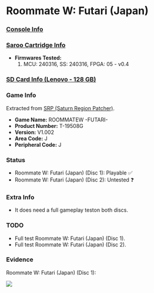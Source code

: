 # Roommate W: Futari (Japan)

### [Console Info](../../../../../Info/Consoles/VA13/README.md)

### [Saroo Cartridge Info](../../../../../Info/Cartridges/RetroGameParadiseStore/1.32F/README.md)

- <b>Firmwares Tested:</b>
  1. MCU: 240316, SS: 240316, FPGA: 05 - v0.4

### [SD Card Info (Lenovo - 128 GB)](../../../../../Info/SdCards/Lenovo/128GB/fat32/README.md)

### Game Info

Extracted from [SRP (Saturn Region Patcher)](https://segaxtreme.net/resources/saturn-region-patcher.81/download).

- <b>Game Name:</b> ROOMMATEW -FUTARI-
- <b>Product Number:</b> T-19508G
- <b>Version:</b> V1.002
- <b>Area Code:</b> J
- <b>Peripheral Code:</b> J

### Status

- Roommate W: Futari (Japan) (Disc 1): Playable :white_check_mark:
- Roommate W: Futari (Japan) (Disc 2): Untested :question:

### Extra Info

- It does need a full gameplay teston both discs.

### TODO

- Full test Roommate W: Futari (Japan) (Disc 1).
- Full test Roommate W: Futari (Japan) (Disc 2).

### Evidence

Roommate W: Futari (Japan) (Disc 1):

[![](https://img.youtube.com/vi/5miiTk9mmOc/0.jpg)](https://www.youtube.com/watch?v=5miiTk9mmOc)
